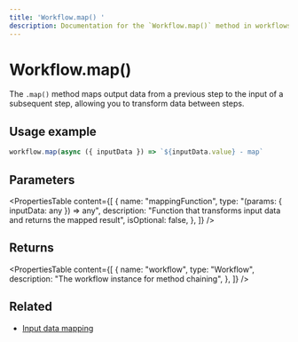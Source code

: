 ```yaml
---
title: 'Workflow.map() '
description: Documentation for the `Workflow.map()` method in workflows, which maps output data from a previous step to the input of a subsequent step.
---
```


# Workflow.map()

The `.map()` method maps output data from a previous step to the input of a subsequent step, allowing you to transform data between steps.

## Usage example

```typescript copy
workflow.map(async ({ inputData }) => `${inputData.value} - map`
```

## Parameters

<PropertiesTable
content={[
{
name: "mappingFunction",
type: "(params: { inputData: any }) => any",
description: "Function that transforms input data and returns the mapped result",
isOptional: false,
},
]}
/>

## Returns

<PropertiesTable
content={[
{
name: "workflow",
type: "Workflow",
description: "The workflow instance for method chaining",
},
]}
/>

## Related

- [Input data mapping](/docs/workflows/input-data-mapping)
